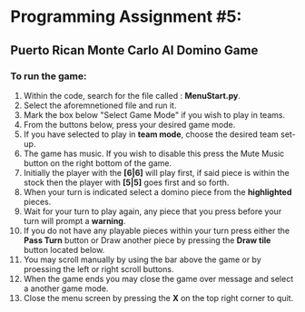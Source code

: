 # Programming Assignment #5:

## Puerto Rican Monte Carlo AI Domino Game

### To run the game:
1. Within the code, search for the file called : **MenuStart.py**.
2. Select the aforemnetioned file and run it.
3. Mark the box below "Select Game Mode" if you wish to play in teams.
4. From the buttons below, press your desired game mode.
5. If you have selected to play in **team mode**, choose the desired team set-up.
6. The game has music. If you wish to disable this press the Mute Music button on the right bottom of the game.
8. Initially the player with the **[6|6]** will play first, if said piece is within the stock then the player with **[5|5]** goes first and so forth.
9. When your turn is indicated select a domino piece from the **highlighted** pieces.
10. Wait for your turn to play again, any piece that you press before your turn will prompt a **warning**.
11. If you do not have any playable pieces within your turn press either the **Pass Turn** button or Draw another piece by pressing the **Draw tile** button located below.
12. You may scroll manually by using the bar above the game or by proessing the left or right scroll buttons.
13. When the game ends you may close the game over message and select a another game mode.
14. Close the menu screen by pressing the **X** on the top right corner to quit.
